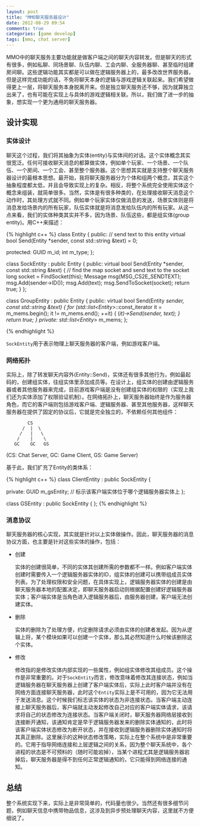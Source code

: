 ```yaml
---
layout: post
title: "MMO聊天服务器设计"
date: 2012-08-29 09:54
comments: true
categories: [game develop]
tags: [mmo, chat server]
---
```


MMO中的聊天服务主要功能就是做客户端之间的聊天内容转发。但是聊天的形式有很多，例如私聊、同场景聊、队伍内聊、工会内聊、全服务器聊、甚至临时组建房间聊。这些逻辑功能其实都是可以做在逻辑服务器上的，最多改改世界服务器，但是这样完成功能的话，不免将聊天本身的逻辑与游戏逻辑关联起来。我们希望做得更上一层，将聊天服务本身脱离开来。但是独立聊天服务还不够，因为就算独立出来了，也有可能在实现上与具体的游戏逻辑相关联。所以，我们做了进一步的抽象，想实现一个更为通用的聊天服务器。

## 设计实现

### 实体设计

聊天这个过程，我们将其抽象为实体(entity)与实体间的对话。这个实体概念其实很宽泛。任何可接收聊天消息的都算做实体，例如单个玩家、一个场景、一个队伍、一个房间、一个工会、甚至整个服务器。这个思想其实就是支持整个聊天服务器设计的最根本思想。最开始，我将聊天服务器分为个体和组两个概念，其实这个抽象程度都太低，并且会导致实现上的复杂。相反，将整个系统完全使用实体这个概念来组装，就简单很多。当然，实体是有很多种类的，在处理接收聊天消息这个动作时，其处理方式就不同。例如单个玩家实体仅做消息的发送，场景实体则是将消息发给场景内的所有玩家，队伍实体就是将消息发给队伍内的所有玩家。从这一点来看，我们的实体种类其实并不多，因为场景、队伍这些，都是组实体(group entity)。用C++来描述：
<!-- more -->
{% highlight c++ %}
class Entity {
public:
    // send text to this entity
    virtual bool Send(Entity *sender, const std::string &text) = 0;

protected:
    GUID m_id;
    int m_type;
};

class SockEntity : pubilc Entity {
public:
    virtual bool Send(Entity *sender, const std::string &text) {
        // find the map socket and send text to the socket
        long socket = FindSocket(this);
        Message msg(MSG_CS2E_SENDTEXT);
        msg.Add(sender->ID());
        msg.Add(text);
        msg.SendToSocket(socket);
        return true;
    }
};

class GroupEntity : public Entity {
public:
    virtual bool Send(Entity *sender, const std::string &text) {
        for (std::list<Entity*>::const_iterator it = m_mems.begin(); it != m_mems.end(); ++it) {
            (*it)->Send(sender, text);
        }
        return true;
    }
private:
    std::list<Entity*> m_mems;
};

{% endhighlight %}

`SockEntity`用于表示物理上聊天服务器的客户端，例如游戏客户端。

### 网络拓扑

实际上，除了转发聊天内容外(Entity::Send)，实体还有很多其他行为，例如最起码的，创建组实体，往组实体里添加成员等。在设计上，组实体的创建由逻辑服务器或者其他服务器来完成，目前游戏客户端是没有创建组实体的权限的（实现上我们还为实体添加了权限验证机制）。在网络拓扑上，聊天服务器始终是作为服务器角色，而它的客户端则包括游戏客户端、逻辑服务器、甚至其他服务器，这样聊天服务器在提供了固定的协议后，它就是完全独立的，不依赖任何其他组件：

            CS
          /  |  \
         /   |   \
        /    |    \
       GC    GC   GS

(CS: Chat Server, GC: Game Client, GS: Game Server)

基于此，我们扩充了Entity的类体系：

{% highlight c++ %}
class ClientEntity : public SockEntity {

private:
    GUID m_gsEntity; // 标示该客户端实体位于哪个逻辑服务器实体上
};

class GSEntity : public SockEntity {
};
{% endhighlight %}

### 消息协议 

聊天服务器的核心实现，其实就是针对以上实体做操作。因此，聊天服务器的消息协议方面，也主要是针对这些实体的操作，包括：

* 创建

    实体的创建很简单，不同的实体其创建所需的参数都不一样。例如客户端实体创建时需要传入一个逻辑服务器实体的ID，组实体的创建可以携带组成员实体列表。为了处理权限和安全问题，在具体实现上，逻辑服务器实体的创建是由聊天服务器本地的配置决定，即聊天服务器启动则根据配置创建好逻辑服务器实体；客户端实体是当角色进入逻辑服务器后，由服务器创建，客户端无法创建实体。

* 删除

    实体的删除为了处理方便，约定删除请求必须由实体的创建者发起。因为从逻辑上将，某个模块如果可以创建一个实体，那么其必然知道什么时候该删除这个实体。

* 修改

    修改指的是修改实体内部实现的一些属性，例如组实体修改其组成员。这个操作是非常重要的。对于`SockEntity`而言，修改意味着修改其连接状态，例如当逻辑服务器在聊天服务器上创建了客户端实体后，实际上此时客户端并没有在网络方面连接聊天服务器，此时这个`Entity`实际上是不可用的，因为它无法用于发送消息。这个时候我们标志该实体的状态为非连接状态。当客户端主动连接上聊天服务器后，客户端就主动发起修改自己对应的客户端实体请求，该请求将自己的状态修改为连接状态。当客户端关闭时，聊天服务器网络层接收到连接断开通知，该通知肯定是早于逻辑服务器发来的删除实体通知的，此时将该客户端实体状态修改为断开状态，并在接收到逻辑服务器删除实体通知时将其真正删除。这里展示的这种状态修改策略，实际上在整个系统中是非常重要的。它用于指导网络连接和上层逻辑之间的关系，因为整个聊天系统中，各个进程的状态是不可预料的（随时可能宕掉），当某个进程尤其是逻辑服务器宕掉后，聊天服务器是得不到任何正常逻辑通知的，它只能得到网络连接的通知。


## 总结

整个系统实现下来，实际上是非常简单的，代码量也很少。当然还有很多细节问题，例如聊天信息中携带物品信息，这涉及到异步预处理聊天内容，这里就不方便细说了。



